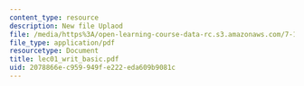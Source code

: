 ```yaml
---
content_type: resource
description: New file Uplaod
file: /media/https%3A/open-learning-course-data-rc.s3.amazonaws.com/7-16-experimental-molecular-biology-biotechnology-ii-spring-2005/2078866ec959949fe222eda609b9081c_lec01_writ_basic.pdf
file_type: application/pdf
resourcetype: Document
title: lec01_writ_basic.pdf
uid: 2078866e-c959-949f-e222-eda609b9081c
---
```

